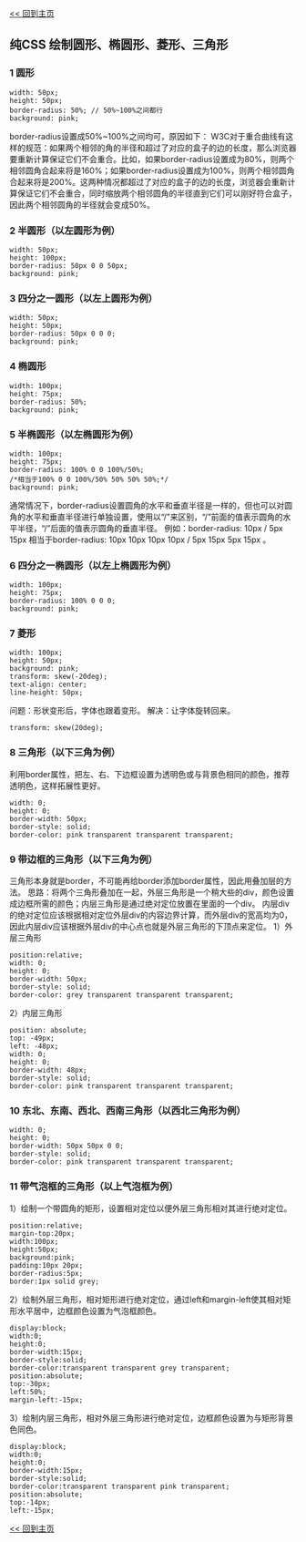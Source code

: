 [<< 回到主页](http://suzy1993.github.io/misszy/)

## 纯CSS 绘制圆形、椭圆形、菱形、三角形

### 1 圆形
```
width: 50px;
height: 50px;
border-radius: 50%; // 50%~100%之间都行
background: pink;
```
border-radius设置成50%~100%之间均可，原因如下：
W3C对于重合曲线有这样的规范：如果两个相邻的角的半径和超过了对应的盒子的边的长度，那么浏览器要重新计算保证它们不会重合。比如，如果border-radius设置成为80%，则两个相邻圆角合起来将是160%；如果border-radius设置成为100%，则两个相邻圆角合起来将是200%。这两种情况都超过了对应的盒子的边的长度，浏览器会重新计算保证它们不会重合，同时缩放两个相邻圆角的半径直到它们可以刚好符合盒子，因此两个相邻圆角的半径就会变成50%。

### 2 半圆形（以左圆形为例）
```
width: 50px;
height: 100px;
border-radius: 50px 0 0 50px;
background: pink;
```

### 3 四分之一圆形（以左上圆形为例）
```
width: 50px;
height: 50px;
border-radius: 50px 0 0 0;
background: pink;
```

### 4 椭圆形
```
width: 100px;
height: 75px;
border-radius: 50%;
background: pink;
```

### 5 半椭圆形（以左椭圆形为例）
```
width: 100px;
height: 75px;
border-radius: 100% 0 0 100%/50%;
/*相当于100% 0 0 100%/50% 50% 50% 50%;*/
background: pink;
```
通常情况下，border-radius设置圆角的水平和垂直半径是一样的，但也可以对圆角的水平和垂直半径进行单独设置，使用以“/”来区别，“/”前面的值表示圆角的水平半径，“/”后面的值表示圆角的垂直半径。
例如：border-radius: 10px / 5px 15px 相当于border-radius:  10px 10px 10px 10px / 5px 15px 5px 15px 。

### 6 四分之一椭圆形（以左上椭圆形为例）
```
width: 100px;
height: 75px;
border-radius: 100% 0 0 0;
background: pink;
```

### 7 菱形
```
width: 100px;
height: 50px;
background: pink;
transform: skew(-20deg);
text-align: center;
line-height: 50px;
```
问题：形状变形后，字体也跟着变形。
解决：让字体旋转回来。
```
transform: skew(20deg);
```

### 8 三角形（以下三角为例）
利用border属性，把左、右、下边框设置为透明色或与背景色相同的颜色，推荐透明色，这样拓展性更好。
```
width: 0;
height: 0;
border-width: 50px;
border-style: solid;
border-color: pink transparent transparent transparent;
```

### 9 带边框的三角形（以下三角为例）
三角形本身就是border，不可能再给border添加border属性，因此用叠加层的方法。
思路：将两个三角形叠加在一起，外层三角形是一个稍大些的div，颜色设置成边框所需的颜色；内层三角形是通过绝对定位放置在里面的一个div。
内层div的绝对定位应该根据相对定位外层div的内容边界计算，而外层div的宽高均为0，因此内层div应该根据外层div的中心点也就是外层三角形的下顶点来定位。
1）外层三角形
```
position:relative;
width: 0;
height: 0;
border-width: 50px;
border-style: solid;
border-color: grey transparent transparent transparent;
```
2）内层三角形
```
position: absolute;
top: -49px;
left: -48px;
width: 0;
height: 0;
border-width: 48px;
border-style: solid;
border-color: pink transparent transparent transparent;
```

### 10 东北、东南、西北、西南三角形（以西北三角形为例）
```
width: 0;
height: 0;
border-width: 50px 50px 0 0;
border-style: solid;
border-color: pink transparent transparent transparent;
```

### 11 带气泡框的三角形（以上气泡框为例）
1）绘制一个带圆角的矩形，设置相对定位以便外层三角形相对其进行绝对定位。
```
position:relative;
margin-top:20px;
width:100px;
height:50px;
background:pink;
padding:10px 20px;
border-radius:5px;
border:1px solid grey;
```
2）绘制外层三角形，相对矩形进行绝对定位，通过left和margin-left使其相对矩形水平居中，边框颜色设置为气泡框颜色。
```
display:block;
width:0;
height:0;
border-width:15px;
border-style:solid;
border-color:transparent transparent grey transparent;
position:absolute;
top:-30px;
left:50%;
margin-left:-15px;
```
3）绘制内层三角形，相对外层三角形进行绝对定位，边框颜色设置为与矩形背景色同色。
```
display:block;
width:0;
height:0;
border-width:15px;
border-style:solid;
border-color:transparent transparent pink transparent;
position:absolute;
top:-14px;
left:-15px;
```

[<< 回到主页](http://suzy1993.github.io/misszy/)

